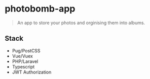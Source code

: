 # photobomb-app

> An app to store your photos and orginising them into albums.

## Stack

+ Pug/PostCSS
+ Vue/Vuex
+ PHP/Laravel
+ Typescript
+ JWT Authorization
